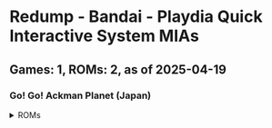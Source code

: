 # Redump - Bandai - Playdia Quick Interactive System MIAs
## Games: 1, ROMs: 2, as of 2025-04-19

### Go! Go! Ackman Planet (Japan)
<details>
<summary>ROMs</summary>

- Go! Go! Ackman Planet (Japan) (Track 1).bin, CRC: 1cbf2c16
- Go! Go! Ackman Planet (Japan) (Track 2).bin, CRC: f1974e93
</details>

